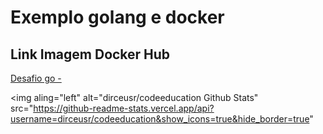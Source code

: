 # Exemplo golang e docker

## Link Imagem Docker Hub

[Desafio go - ](https://hub.docker.com/r/dirceusr/codeeducation)

<img aling="left" alt="dirceusr/codeeducation Github Stats" 
src="https://github-readme-stats.vercel.app/api?username=dirceusr/codeeducation&show_icons=true&hide_border=true"

